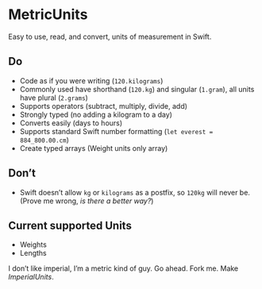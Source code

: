 # MetricUnits
Easy to use, read, and convert, units of measurement in Swift.

## Do
* Code as if you were writing (`120.kilograms`)
* Commonly used have shorthand (`120.kg`) and singular (`1.gram`), all units have plural (`2.grams`)
* Supports operators (subtract, multiply, divide, add)
* Strongly typed (no adding a kilogram to a day)
* Converts easily (days to hours)
* Supports standard Swift number formatting (`let everest = 884_800.00.cm`)
* Create typed arrays (Weight units only array)

## Don’t
* Swift doesn’t allow `kg` or `kilograms` as a postfix, so `120kg` will never be. (Prove me wrong, *is there a better way?*)

## Current supported Units
* Weights
* Lengths

I don’t like imperial, I’m a metric kind of guy. Go ahead. Fork me. Make *ImperialUnits*.
